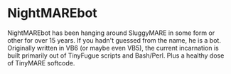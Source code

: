 # NightMAREbot

NightMAREbot has been hanging around SluggyMARE in some form or other for over 15 years.
If you hadn't guessed from the name, he is a bot. Originally written in VB6 (or maybe even VB5), the current incarnation is built primarily out of TinyFugue scripts and Bash/Perl. Plus a healthy dose of TinyMARE softcode.
